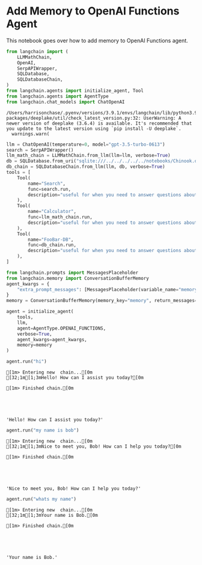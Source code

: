 # Add Memory to OpenAI Functions Agent

This notebook goes over how to add memory to OpenAI Functions agent.


```python
from langchain import (
    LLMMathChain,
    OpenAI,
    SerpAPIWrapper,
    SQLDatabase,
    SQLDatabaseChain,
)
from langchain.agents import initialize_agent, Tool
from langchain.agents import AgentType
from langchain.chat_models import ChatOpenAI
```

    /Users/harrisonchase/.pyenv/versions/3.9.1/envs/langchain/lib/python3.9/site-packages/deeplake/util/check_latest_version.py:32: UserWarning: A newer version of deeplake (3.6.4) is available. It's recommended that you update to the latest version using `pip install -U deeplake`.
      warnings.warn(
    


```python
llm = ChatOpenAI(temperature=0, model="gpt-3.5-turbo-0613")
search = SerpAPIWrapper()
llm_math_chain = LLMMathChain.from_llm(llm=llm, verbose=True)
db = SQLDatabase.from_uri("sqlite:///../../../../../notebooks/Chinook.db")
db_chain = SQLDatabaseChain.from_llm(llm, db, verbose=True)
tools = [
    Tool(
        name="Search",
        func=search.run,
        description="useful for when you need to answer questions about current events. You should ask targeted questions",
    ),
    Tool(
        name="Calculator",
        func=llm_math_chain.run,
        description="useful for when you need to answer questions about math",
    ),
    Tool(
        name="FooBar-DB",
        func=db_chain.run,
        description="useful for when you need to answer questions about FooBar. Input should be in the form of a question containing full context",
    ),
]
```


```python
from langchain.prompts import MessagesPlaceholder
from langchain.memory import ConversationBufferMemory
agent_kwargs = {
    "extra_prompt_messages": [MessagesPlaceholder(variable_name="memory")],
}
memory = ConversationBufferMemory(memory_key="memory", return_messages=True)
```


```python
agent = initialize_agent(
    tools, 
    llm, 
    agent=AgentType.OPENAI_FUNCTIONS, 
    verbose=True, 
    agent_kwargs=agent_kwargs, 
    memory=memory
)
```


```python
agent.run("hi")
```

    
    
    [1m> Entering new  chain...[0m
    [32;1m[1;3mHello! How can I assist you today?[0m
    
    [1m> Finished chain.[0m
    




    'Hello! How can I assist you today?'




```python
agent.run("my name is bob")
```

    
    
    [1m> Entering new  chain...[0m
    [32;1m[1;3mNice to meet you, Bob! How can I help you today?[0m
    
    [1m> Finished chain.[0m
    




    'Nice to meet you, Bob! How can I help you today?'




```python
agent.run("whats my name")
```

    
    
    [1m> Entering new  chain...[0m
    [32;1m[1;3mYour name is Bob.[0m
    
    [1m> Finished chain.[0m
    




    'Your name is Bob.'




```python

```
